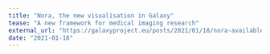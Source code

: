 ```yaml
---
title: "Nora, the new visualisation in Galaxy"
tease: "A new framework for medical imaging research"
external_url: "https://galaxyproject.eu/posts/2021/01/18/nora-available-in-Galaxy/"
date: "2021-01-18"
---
```

